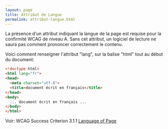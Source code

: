 ```yaml
---
layout: page
title: Attribut de Langue
permalink: attribut-langue.html
---
```

La présence d'un attribut indiquant la langue de la page est requise pour la confirmité WCAG de niveau A. Sans cet attribut, un logiciel de lecture ne saura pas comment prononcer correctement le contenu.

Voici comment renseigner l'attribut "lang", sur la balise "html" tout au début du document:

```html
<!doctype html>
<html lang="fr"> 
<head>
  <meta charset="utf-8">
  <title>document écrit en français</title>
</head>  
<body>     
  ... document écrit en français ...
</body>
</html>
```

Voir: WCAG Success Criterion 3.1.1 [Language of Page](https://www.w3.org/WAI/WCAG22/Understanding/language-of-page)